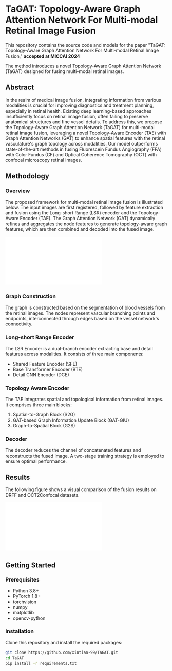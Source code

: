 # TaGAT: Topology-Aware Graph Attention Network For Multi-modal Retinal Image Fusion

This repository contains the source code and models for the paper "TaGAT: Topology-Aware Graph Attention Network For Multi-modal Retinal Image Fusion," **accepted at MICCAI 2024**

The method introduces a novel Topology-Aware Graph Attention Network (TaGAT) designed for fusing multi-modal retinal images.

## Abstract

In the realm of medical image fusion, integrating information from various modalities is crucial for improving diagnostics and treatment planning, especially in retinal health. Existing deep learning-based approaches insufficiently focus on retinal image fusion, often failing to preserve anatomical structures and fine vessel details. To address this, we propose the Topology-Aware Graph Attention Network (TaGAT) for multi-modal retinal image fusion, leveraging a novel Topology-Aware Encoder (TAE) with Graph Attention Networks (GAT) to enhance spatial features with the retinal vasculature's graph topology across modalities. Our model outperforms state-of-the-art methods in fusing Fluorescein Fundus Angiography (FFA) with Color Fundus (CF) and Optical Coherence Tomography (OCT) with confocal microscopy retinal images.

## Methodology

### Overview

The proposed framework for multi-modal retinal image fusion is illustrated below. The input images are first registered, followed by feature extraction and fusion using the Long-short Range (LSR) encoder and the Topology-Aware Encoder (TAE). The Graph Attention Network (GAT) dynamically refines and aggregates the node features to generate topology-aware graph features, which are then combined and decoded into the fused image.

![Methodology](images/method.pdf)

### Graph Construction

The graph is constructed based on the segmentation of blood vessels from the retinal images. The nodes represent vascular branching points and endpoints, interconnected through edges based on the vessel network's connectivity.

### Long-short Range Encoder

The LSR Encoder is a dual-branch encoder extracting base and detail features across modalities. It consists of three main components:
- Shared Feature Encoder (SFE)
- Base Transformer Encoder (BTE)
- Detail CNN Encoder (DCE)

### Topology Aware Encoder

The TAE integrates spatial and topological information from retinal images. It comprises three main blocks:
1. Spatial-to-Graph Block (S2G)
2. GAT-based Graph Information Update Block (GAT-GIU)
3. Graph-to-Spatial Block (G2S)

### Decoder

The decoder reduces the channel of concatenated features and reconstructs the fused image. A two-stage training strategy is employed to ensure optimal performance.

## Results

The following figure shows a visual comparison of the fusion results on DRFF and OCT2Confocal datasets.

![Fusion Results](images/allresult.pdf)

## Getting Started

### Prerequisites

- Python 3.8+
- PyTorch 1.8+
- torchvision
- numpy
- matplotlib
- opencv-python

### Installation

Clone this repository and install the required packages:

```bash
git clone https://github.com/xintian-99/TaGAT.git
cd TaGAT
pip install -r requirements.txt
